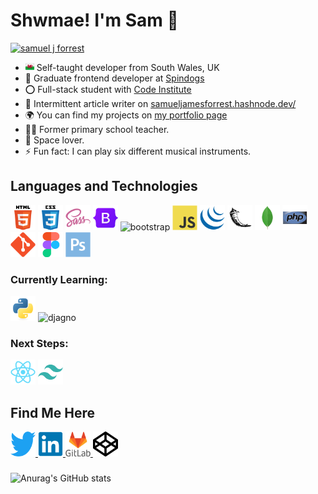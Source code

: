 # Shwmae! I'm Sam 👋

<p align="left"> <a href="https://twitter.com/samueljforrest" target="blank"><img src="https://img.shields.io/twitter/follow/samueljforrest?logo=twitter&style=for-the-badge" alt="samuel j forrest" /></a> </p>

- <img src="img/welsh-flag-emoji.png" width=14> Self-taught developer from South Wales, UK
- 🐶 Graduate frontend developer at [Spindogs](https://www.spindogs.co.uk/)
- ⭕ Full-stack student with [Code Institute](https://codeinstitute.net/)
- 📝 Intermittent article writer on [samueljamesforrest.hashnode.dev/](https://samueljamesforrest.hashnode.dev/)
- 🌍 You can find my projects on [my portfolio page](https://www.samueljamesforrest.com)
- 👨‍🏫 Former primary school teacher.
- 🚀 Space lover.
- ⚡ Fun fact: I can play six different musical instruments.

## Languages and Technologies

<span>
    <img src="https://raw.githubusercontent.com/devicons/devicon/master/icons/html5/html5-original-wordmark.svg" alt="hmtl5" width="40" height="40" />
</span>
<span>
    <img src="https://raw.githubusercontent.com/devicons/devicon/master/icons/css3/css3-original-wordmark.svg" alt="css3" width="40" height="40" />
</span>
<span>
    <img src="https://raw.githubusercontent.com/devicons/devicon/master/icons/sass/sass-original.svg" alt="sass" width="40" height="40" />
</span>    
<span>
    <img src="https://raw.githubusercontent.com/devicons/devicon/master/icons/bootstrap/bootstrap-original.svg" alt="bootstrap" width="40" height="40" />
</span>    
<span>
    <img src="http://materializecss.com/res/materialize.svg" alt="bootstrap" width="40" height="40" />
</span>    
<span>
    <img src="https://raw.githubusercontent.com/devicons/devicon/master/icons/javascript/javascript-original.svg" alt="javascript" width="40" height="40" />
</span>    
<span>
    <img src="https://raw.githubusercontent.com/devicons/devicon/master/icons/jquery/jquery-original.svg" alt="jquery" width="40" height="40" />
</span> 
<span>
    <img src="https://raw.githubusercontent.com/devicons/devicon/master/icons/flask/flask-original.svg" style="fill: #FFFFFF;" alt="python" width="40" height="40" />
</span>
<span>
    <img src="https://raw.githubusercontent.com/devicons/devicon/master/icons/mongodb/mongodb-original.svg" alt="python" width="40" height="40" />
</span>   
<span>
    <img src="https://raw.githubusercontent.com/devicons/devicon/master/icons/php/php-original.svg" alt="php" width="40" height="40" />
</span>    
<span>
    <img src="https://raw.githubusercontent.com/devicons/devicon/master/icons/git/git-original.svg" alt="git" width="40" height="40" />
</span>    
<span>
    <img src="https://raw.githubusercontent.com/devicons/devicon/master/icons/figma/figma-original.svg" alt="figma" width="40" height="40" />
</span>    
<span>
    <img src="https://raw.githubusercontent.com/devicons/devicon/master/icons/photoshop/photoshop-plain.svg" alt="photoshop" width="40" height="40" />
</span>

### Currently Learning:

<span>
    <img src="https://raw.githubusercontent.com/devicons/devicon/master/icons/python/python-original.svg" alt="python" width="40" height="40" />
</span>
<span>
    <img src="https://raw.githubusercontent.com/devicons/devicon/tree/master/icons/djagno/djagno-plain.svg" alt="djagno" width="40" height="40" />
</span>

### Next Steps:

<span>
    <img src="https://raw.githubusercontent.com/devicons/devicon/master/icons/react/react-original.svg" alt="react" width="40" height="40" />
</span>
<span>
    <img src="https://raw.githubusercontent.com/devicons/devicon/master/icons/tailwindcss/tailwindcss-plain.svg" alt="tailwind" width="40" height="40" />
</span>

<br />

## Find Me Here

<a href="https://twitter.com/samueljforrest" target="_blank" rel="noreferrer">
    <img src="https://raw.githubusercontent.com/devicons/devicon/master/icons/twitter/twitter-original.svg" alt="linkedin" width="40" height="40" />
</a>
<a href="https://www.linkedin.com/in/samueljamesforrest/" target="_blank" rel="noreferrer">
    <img src="https://raw.githubusercontent.com/devicons/devicon/master/icons/linkedin/linkedin-original.svg" alt="linkedin" width="40" height="40" />
</a>
<a href="https://gitlab.com/Samoftheforrest" target="_blank" rel="noreferrer">
    <img src="https://raw.githubusercontent.com/devicons/devicon/master/icons/gitlab/gitlab-original-wordmark.svg" alt="gitlab" width="40" height="40" />
</a>
<a href="https://codepen.io/samueljforrest" target="_blank" rel="noreferrer">
    <img src="https://raw.githubusercontent.com/devicons/devicon/master/icons/codepen/codepen-plain.svg" alt="codepen" width="40" height="40" />
</a>

###

![Anurag's GitHub stats](https://github-readme-stats.vercel.app/api?username=SamuelJForrest&show_icons=true&theme=tokyonight)

<!--
**SamuelJForrest/SamuelJForrest** is a ✨ _special_ ✨ repository because its `README.md` (this file) appears on your GitHub profile.

Here are some ideas to get you started:

- 🔭 I’m currently working on ...
- 🌱 I’m currently learning ...
- 👯 I’m looking to collaborate on ...
- 🤔 I’m looking for help with ...
- 💬 Ask me about ...
- 📫 How to reach me: ...
- 😄 Pronouns: ...
- ⚡ Fun fact: ...
-->
